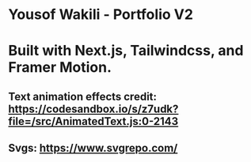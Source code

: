 # Yousof Wakili - Portfolio V2

# Built with Next.js, Tailwindcss, and Framer Motion.

## Text animation effects credit: https://codesandbox.io/s/z7udk?file=/src/AnimatedText.js:0-2143

## Svgs: https://www.svgrepo.com/
